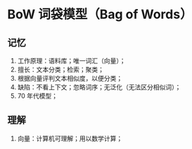 # BoW 词袋模型（Bag of Words）

## 记忆

1. 工作原理：语料库；唯一词汇（向量）；
2. 擅长：文本分类；检索；聚类；
3. 根据向量评判文本相似度，以便分类；
4. 缺陷：不看上下文；忽略词序；无泛化（无法区分相似词）；
5. 70 年代模型；

## 理解

1. 向量：计算机可理解；用以数学计算；
